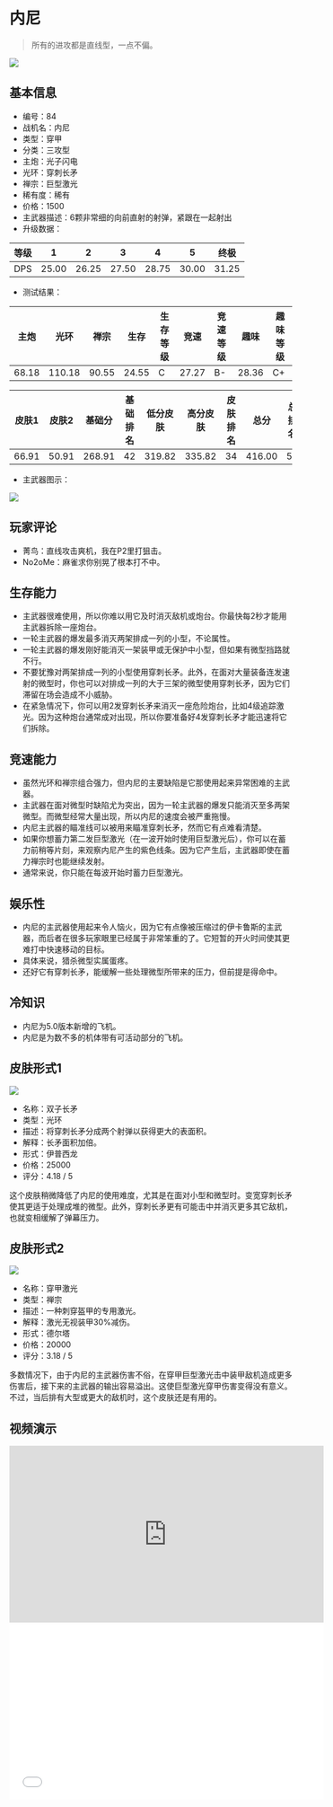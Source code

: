 # 内尼

> 所有的进攻都是直线型，一点不偏。

<img src="/ships/ship_84.png" style={{zoom:1}}/>

## 基本信息

- 编号：84
- 战机名：内尼
- 类型：穿甲
- 分类：三攻型
- 主炮：光子闪电
- 光环：穿刺长矛
- 禅宗：巨型激光
- 稀有度：稀有
- 价格：1500
- 主武器描述：6颗非常细的向前直射的射弹，紧跟在一起射出
- 升级数据：

| 等级 | 1 | 2 | 3 | 4 | 5 | 终极 |
|--|--|--|--|--|--|--|
| DPS | 25.00 | 26.25 | 27.50 | 28.75 | 30.00 | 31.25 |

- 测试结果：

| 主炮 | 光环 | 禅宗 | 生存 | 生存等级 | 竞速 | 竞速等级 | 趣味 | 趣味等级 |
|--|--|--|--|--|--|--|--|--|
| 68.18 | 110.18 | 90.55 | 24.55 | C | 27.27 | B- | 28.36 | C+ |

| 皮肤1 | 皮肤2 | 基础分 | 基础排名 | 低分皮肤 | 高分皮肤 | 皮肤排名 | 总分 | 总排名 |
|--|--|--|--|--|--|--|--|--|
| 66.91 | 50.91 | 268.91 | 42 | 319.82 | 335.82 | 34 | 416.00 | 50 |

- 主武器图示：

<img src="/illustration/main_84.gif" style={{zoom:1}}/>

## 玩家评论

- 菁鸟：直线攻击爽机，我在P2里打狙击。
- No2oMe：麻雀求你别晃了根本打不中。

## 生存能力

- 主武器很难使用，所以你难以用它及时消灭敌机或炮台。你最快每2秒才能用主武器拆除一座炮台。
- 一轮主武器的爆发最多消灭两架排成一列的小型，不论属性。
- 一轮主武器的爆发刚好能消灭一架装甲或无保护中小型，但如果有微型挡路就不行。
- 不要犹豫对两架排成一列的小型使用穿刺长矛。此外，在面对大量装备连发速射的微型时，你也可以对排成一列的大于三架的微型使用穿刺长矛，因为它们滞留在场会造成不小威胁。
- 在紧急情况下，你可以用2发穿刺长矛来消灭一座危险炮台，比如4级追踪激光。因为这种炮台通常成对出现，所以你要准备好4发穿刺长矛才能迅速将它们拆除。

## 竞速能力

- 虽然光环和禅宗组合强力，但内尼的主要缺陷是它那使用起来异常困难的主武器。
- 主武器在面对微型时缺陷尤为突出，因为一轮主武器的爆发只能消灭至多两架微型。而微型经常大量出现，所以内尼的速度会被严重拖慢。
- 内尼主武器的瞄准线可以被用来瞄准穿刺长矛，然而它有点难看清楚。
- 如果你想蓄力第二发巨型激光（在一波开始时使用巨型激光后），你可以在蓄力前稍等片刻，来观察内尼产生的紫色线条。因为它产生后，主武器即使在蓄力禅宗时也能继续发射。
- 通常来说，你只能在每波开始时蓄力巨型激光。

## 娱乐性

- 内尼的主武器使用起来令人恼火，因为它有点像被压缩过的伊卡鲁斯的主武器，而后者在很多玩家眼里已经属于非常笨重的了。它短暂的开火时间使其更难打中快速移动的目标。
- 具体来说，猎杀微型实属蛋疼。
- 还好它有穿刺长矛，能缓解一些处理微型所带来的压力，但前提是得命中。

## 冷知识

- 内尼为5.0版本新增的飞机。
- 内尼是为数不多的机体带有可活动部分的飞机。

## 皮肤形式1

<img src="/ships/ship_84_apex_1.png" style={{zoom:1}}/>

- 名称：双子长矛
- 类型：光环
- 描述：将穿刺长矛分成两个射弹以获得更大的表面积。
- 解释：长矛面积加倍。
- 形式：伊普西龙
- 价格：25000
- 评分：4.18 / 5

这个皮肤稍微降低了内尼的使用难度，尤其是在面对小型和微型时。变宽穿刺长矛使其更适于处理成堆的微型。此外，穿刺长矛更有可能击中并消灭更多其它敌机，也就变相缓解了弹幕压力。

## 皮肤形式2

<img src="/ships/ship_84_apex_2.png" style={{zoom:1}}/>

- 名称：穿甲激光
- 类型：禅宗
- 描述：一种刺穿盔甲的专用激光。
- 解释：激光无视装甲30%减伤。
- 形式：德尔塔
- 价格：20000
- 评分：3.18 / 5

多数情况下，由于内尼的主武器伤害不俗，在穿甲巨型激光击中装甲敌机造成更多伤害后，接下来的主武器的输出容易溢出。这使巨型激光穿甲伤害变得没有意义。不过，当后排有大型或更大的敌机时，这个皮肤还是有用的。

## 视频演示

<iframe width="560" height="315" src="https://www.youtube.com/embed/FWewirGByP0?si=Nm2447-eKESjLOb-" title="YouTube video player" frameborder="0" allow="accelerometer; autoplay; clipboard-write; encrypted-media; gyroscope; picture-in-picture; web-share" referrerpolicy="strict-origin-when-cross-origin" allowfullscreen></iframe>

<br/>

<iframe width="560" height="315" src="//player.bilibili.com/player.html?aid=1352219229&bvid=BV1Rz421Z7t9&cid=1477253525&p=1&autoplay=false" scrolling="no" border="0" frameborder="no" allow="accelerometer; autoplay; clipboard-write; encrypted-media; gyroscope; picture-in-picture; web-share" framespacing="0" allowfullscreen="true"> </iframe>